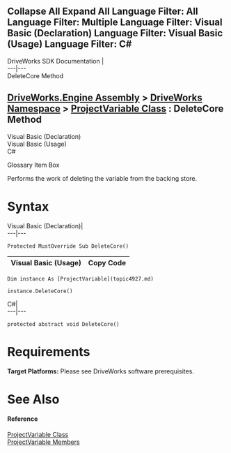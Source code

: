 Collapse All Expand All Language Filter: All  Language Filter: Multiple  Language Filter: Visual Basic (Declaration) Language Filter: Visual Basic (Usage) Language Filter: C#  
---  
DriveWorks SDK Documentation  |   
---|---  
DeleteCore Method   
  
[DriveWorks.Engine Assembly](topic2156.md) > [DriveWorks Namespace](topic2159.md) > [ProjectVariable Class](topic4927.md) : DeleteCore Method  
---  
  
Visual Basic (Declaration)    
Visual Basic (Usage)    
C# 

Glossary Item Box

Performs the work of deleting the variable from the backing store. 

# Syntax

Visual Basic (Declaration)|   
---|---  
      
    
    Protected MustOverride Sub DeleteCore()   
  
Visual Basic (Usage)| Copy Code  
---|---  
      
    
    Dim instance As [ProjectVariable](topic4927.md)
     
    instance.DeleteCore()  
  
C#|   
---|---  
      
    
    protected abstract void DeleteCore()  
  
# Requirements

**Target Platforms:** Please see DriveWorks software prerequisites.

# See Also

#### Reference

[ProjectVariable Class](topic4927.md)   
[ProjectVariable Members](topic4928.md)


